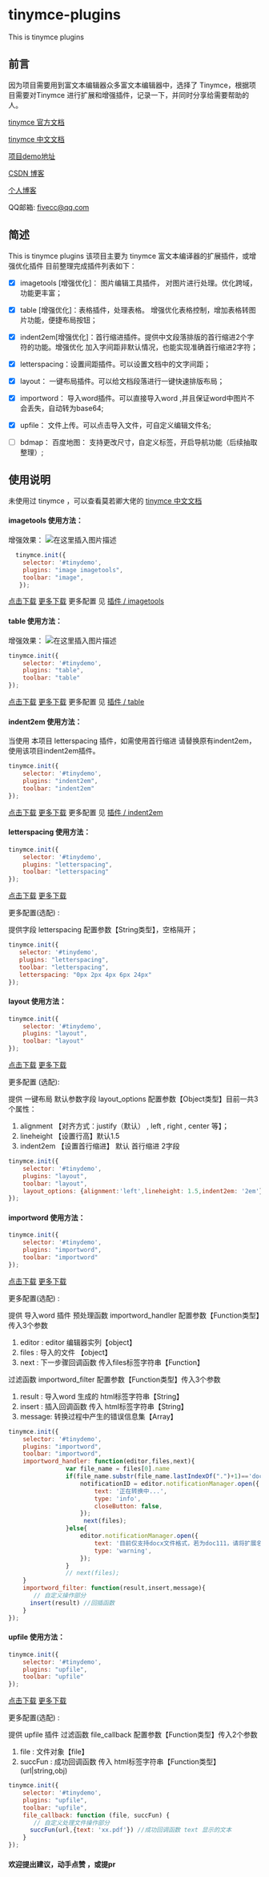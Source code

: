 # tinymce-plugins
This is tinymce plugins

## 前言
因为项目需要用到富文本编辑器众多富文本编辑器中，选择了 Tinymce，根据项目需要对Tinymce 进行扩展和增强插件，记录一下，并同时分享给需要帮助的人。


[tinymce 官方文档]( https://www.tiny.cloud/docs/)

[tinymce 中文文档]( http://tinymce.ax-z.cn/)

[项目demo地址](http://fivecc.gitee.io/tinymce-plugins/demo/)

[CSDN 博客](https://blog.csdn.net/qq_41923622/article/details/111810804)

[个人博客](https://blog.fivecc.cn)

QQ邮箱: fivecc@qq.com

## 简述
This is tinymce plugins
该项目主要为 tinymce 富文本编译器的扩展插件，或增强优化插件
目前整理完成插件列表如下：

 - [x]  imagetools [增强优化]： 图片编辑工具插件， 对图片进行处理。优化跨域，功能更丰富； 
 - [x]  table [增强优化]：表格插件，处理表格。 增强优化表格控制，增加表格转图片功能，便捷布局按钮；
 - [x]  indent2em[增强优化]：首行缩进插件。提供中文段落排版的首行缩进2个字符的功能。增强优化 加入字间距非默认情况，也能实现准确首行缩进2字符；
 - [x]  letterspacing：设置间距插件。可以设置文档中的文字间距；
 - [x]  layout： 一键布局插件。可以给文档段落进行一键快速排版布局；
 - [x]  importword： 导入word插件。可以直接导入word ,并且保证word中图片不会丢失，自动转为base64;
 - [x]  upfile： 文件上传。可以点击导入文件，可自定义编辑文件名;
 - [ ]  bdmap： 百度地图： 支持更改尺寸，自定义标签，开启导航功能（后续抽取整理）;
 
 
## 使用说明
  未使用过 tinymce ，可以查看莫若卿大佬的 [tinymce  中文文档 ](http://tinymce.ax-z.cn/)
   ####  imagetools 使用方法：
  增强效果：
  ![在这里插入图片描述](https://s3.ax1x.com/2020/12/28/ro4Lng.png)

  
 ```javascript
   tinymce.init({
     selector: '#tinydemo',
     plugins: "image imagetools",
     toolbar: "image",
    });
   ```
   [点击下载](https://github.com/Five-great/tinymce-plugins/releases/download/0.0.2/imagetools.rar) [更多下载](https://github.com/Five-great/tinymce-plugins/releases/tag/0.0.2)
   更多配置 见 [插件 / imagetools](http://tinymce.ax-z.cn/plugins/imagetools.php)

####  table 使用方法：
增强效果：
![在这里插入图片描述](https://s3.ax1x.com/2020/12/28/ro4Rne.png)

```javascript
tinymce.init({
    selector: '#tinydemo',
    plugins: "table",
    toolbar: "table"
});
```
 [点击下载](https://github.com/Five-great/tinymce-plugins/releases/download/0.0.2/table.rar) [更多下载](https://github.com/Five-great/tinymce-plugins/releases/tag/0.0.2)
   更多配置 见 [插件 / table](http://tinymce.ax-z.cn/plugins/table.php)
   
####  indent2em 使用方法：

 当使用 本项目 letterspacing 插件，如需使用首行缩进 请替换原有indent2em，使用该项目indent2em插件。

```javascript
tinymce.init({
    selector: '#tinydemo',
    plugins: "indent2em",
    toolbar: "indent2em"
});
```
 [点击下载](https://github.com/Five-great/tinymce-plugins/releases/download/0.0.2/indent2em.rar) [更多下载](https://github.com/Five-great/tinymce-plugins/releases/tag/0.0.2)
   更多配置 见 [插件 / indent2em](http://tinymce.ax-z.cn/plugins/indent2em.php)


####  letterspacing 使用方法：

```javascript
tinymce.init({
    selector: '#tinydemo',
    plugins: "letterspacing",
    toolbar: "letterspacing"
});
```
[点击下载](https://github.com/Five-great/tinymce-plugins/releases/download/0.0.2/letterspacing.rar) [更多下载](https://github.com/Five-great/tinymce-plugins/releases/tag/0.0.2)
   
   更多配置(选配) :
 
 提供字段 letterspacing 配置参数【String类型】，空格隔开；
 
 ```javascript
tinymce.init({
    selector: '#tinydemo',
    plugins: "letterspacing",
    toolbar: "letterspacing",
    letterspacing: "0px 2px 4px 6px 24px"
});
```


####  layout 使用方法：

```javascript
tinymce.init({
    selector: '#tinydemo',
    plugins: "layout",
    toolbar: "layout"
});
```
[点击下载](https://github.com/Five-great/tinymce-plugins/releases/download/0.0.2/layout.rar) [更多下载](https://github.com/Five-great/tinymce-plugins/releases/tag/0.0.2)

   更多配置 (选配):
         
   提供 一键布局 默认参数字段  layout_options  配置参数【Object类型】目前一共3个属性：
   1. alignment 【对齐方式：justify（默认） , left , right , center 等】；
   2.  lineheight 【设置行高】默认1.5
   3.  indent2em 【设置首行缩进】 默认 首行缩进 2字段 

```javascript
tinymce.init({
    selector: '#tinydemo',
    plugins: "layout",
    toolbar: "layout",
    layout_options: {alignment:'left',lineheight: 1.5,indent2em: '2em'}
});
```

####  importword 使用方法：

```javascript
tinymce.init({
    selector: '#tinydemo',
    plugins: "importword",
    toolbar: "importword"
});
```
[点击下载](https://github.com/Five-great/tinymce-plugins/releases/download/0.0.2/importword.rar) [更多下载](https://github.com/Five-great/tinymce-plugins/releases/tag/0.0.2)

   更多配置(选配) :
         
   提供 导入word 插件 
   预处理函数 importword_handler 配置参数【Function类型】传入3个参数  
   1. editor : editor 编辑器实列【object】
   2. files : 导入的文件 【object】
   3. next : 下一步骤回调函数 传入files标签字符串【Function】
   
   过滤函数 importword_filter  配置参数【Function类型】传入3个参数
   
   1. result : 导入word 生成的 html标签字符串【String】
   2. insert : 插入回调函数 传入 html标签字符串【String】
   3. message: 转换过程中产生的错误信息集【Array】
     
```javascript
tinymce.init({
    selector: '#tinydemo',
    plugins: "importword",
    toolbar: "importword",
    importword_handler: function(editor,files,next){
                var file_name = files[0].name
                if(file_name.substr(file_name.lastIndexOf(".")+1)=='docx'){
                    notificationID = editor.notificationManager.open({
                        text: '正在转换中...',
                        type: 'info',
                        closeButton: false,
                    });
                     next(files);
                }else{
                    editor.notificationManager.open({
                        text: '目前仅支持docx文件格式，若为doc111，请将扩展名改为docx',
                        type: 'warning',
                    });
                }
                // next(files);
    }
    importword_filter: function(result,insert,message){ 
       // 自定义操作部分
      insert(result) //回插函数
    }
});
```

####  upfile 使用方法：

```javascript
tinymce.init({
    selector: '#tinydemo',
    plugins: "upfile",
    toolbar: "upfile"
});
```

[点击下载](https://github.com/Five-great/tinymce-plugins/releases/download/0.0.2/upfile.rar) [更多下载](https://github.com/Five-great/tinymce-plugins/releases/tag/0.0.2)

   更多配置(选配) :
         
   提供 upfile 插件  过滤函数 file_callback 配置参数【Function类型】传入2个参数
   
   1. file : 文件对象【file】
   2. succFun : 成功回调函数 传入 html标签字符串【Function类型】(url|string,obj)
     
```javascript
tinymce.init({
    selector: '#tinydemo',
    plugins: "upfile",
    toolbar: "upfile",
    file_callback: function (file, succFun) {
       // 自定义处理文件操作部分
      succFun(url,{text: 'xx.pdf'}) //成功回调函数 text 显示的文本
    }
});
```

#### 欢迎提出建议，动手点赞 ，或提pr
   
